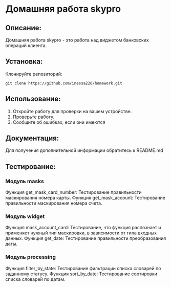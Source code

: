 # Домашняя работа skypro

## Описание:

Домашняя работа skypro - это работа над виджетом банковских операций клиента.

## Установка:

Клонируйте репозиторий:
```
git clone https://github.com/inessa220/homework.git
```
## Использование:

1. Откройте работу для проверки на вашем устройстве.
2. Проверьте работу.
3. Сообщите об ошибках, если они имеются

## Документация:

Для получения дополнительной информации обратитесь к README.md

## Тестирование:

### Модуль masks

Функция get_mask_card_number: Тестирование правильности маскирования номера карты.
Функция get_mask_account: Тестирование правильности маскирования номера счета.

### Модуль widget

Функция mask_account_card: Тестирование, что функция распознает и применяет нужный тип маскировки,
в зависимости от типа входных данных.
Функция get_date: Тестирование правильности преобразования даты.

### Модуль processing

Функция filter_by_state: Тестирование фильтрации списка словарей по заданному статусу.
Функция sort_by_date: Тестирование сортировки списка словарей по датам.
